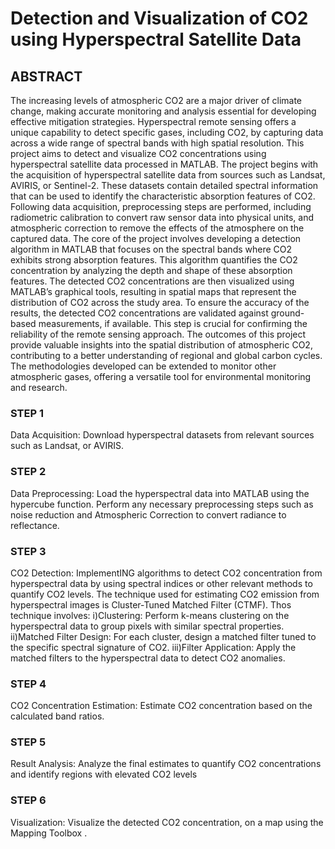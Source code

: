 # Detection and Visualization of CO2 using Hyperspectral Satellite Data

## ABSTRACT

The increasing levels of atmospheric CO2 are a major driver of climate change, making accurate monitoring and analysis essential for developing effective mitigation strategies. Hyperspectral remote sensing offers a unique capability to detect specific gases, including CO2, by capturing data across a wide range of spectral bands with high spatial resolution. This project aims to detect and visualize CO2 concentrations using hyperspectral satellite data processed in MATLAB. The project begins with the acquisition of hyperspectral satellite data from sources such as Landsat, AVIRIS, or Sentinel-2. These datasets contain detailed spectral information that can be used to identify the characteristic absorption features of CO2. Following data acquisition, preprocessing steps are performed, including radiometric calibration to convert raw sensor data into physical units, and atmospheric correction to remove the effects of the atmosphere on the captured data. The core of the project involves developing a detection algorithm in MATLAB that focuses on the spectral bands where CO2 exhibits strong absorption features. This algorithm quantifies the CO2 concentration by analyzing the depth and shape of these absorption features. The detected CO2 concentrations are then visualized using MATLAB’s graphical tools, resulting in spatial maps that represent the distribution of CO2 across the study area. To ensure the accuracy of the results, the detected CO2 concentrations are validated against ground-based measurements, if available. This step is crucial for confirming the reliability of the remote sensing approach. The outcomes of this project provide valuable insights into the spatial distribution of atmospheric CO2, contributing to a better understanding of regional and global carbon cycles. The methodologies developed can be extended to monitor other atmospheric gases, offering a versatile tool for environmental monitoring and research.

### STEP 1
Data Acquisition: Download hyperspectral datasets from relevant sources such as Landsat, or AVIRIS.

### STEP 2
Data Preprocessing: Load the hyperspectral data into MATLAB using the hypercube function. Perform any necessary preprocessing steps such as noise reduction and Atmospheric Correction to convert radiance to reflectance.

### STEP 3
CO2 Detection: ImplementING algorithms to detect CO2 concentration from hyperspectral data by using spectral indices or other relevant methods to quantify CO2 levels. The technique used for estimating CO2 emission from hyperspectral images is Cluster-Tuned Matched Filter (CTMF). Thos technique involves: i)Clustering: Perform k-means clustering on the hyperspectral data to group pixels with similar spectral properties. ii)Matched Filter Design: For each cluster, design a matched filter tuned to the specific spectral signature of CO2. iii)Filter Application: Apply the matched filters to the hyperspectral data to detect CO2 anomalies.

### STEP 4
CO2 Concentration Estimation: Estimate CO2 concentration based on the calculated band ratios.

### STEP 5
Result Analysis: Analyze the final estimates to quantify CO2 concentrations and identify regions with elevated CO2 levels

### STEP 6
Visualization: Visualize the detected CO2 concentration, on a map using the Mapping Toolbox .



